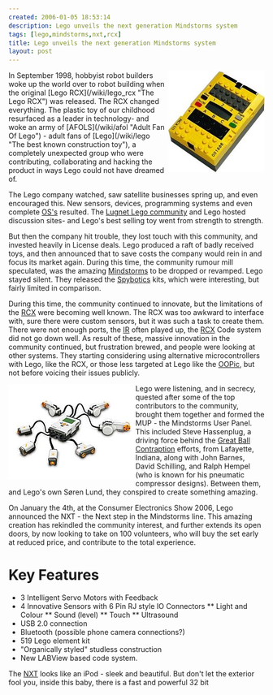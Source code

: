 ```yaml
---
created: 2006-01-05 18:53:14
description: Lego unveils the next generation Mindstorms system
tags: [lego,mindstorms,nxt,rcx]
title: Lego unveils the next generation Mindstorms system
layout: post
---
```

<div style=" float: right;"><img src="/galleries/gallery-6-orions-images/357-rcximage.jpg"/></div>
In September 1998, hobbyist robot builders woke up the world over to robot building when the original [Lego RCX](/wiki/lego_rcx "The Lego RCX") was released. The RCX changed everything. The plastic toy of our childhood resurfaced as a leader in technology- and woke an army of [AFOLS](/wiki/afol "Adult Fan Of Lego") - adult fans of [Lego](/wiki/lego "The best known construction toy"), a completely unexpected group who were contributing, collaborating and hacking the product in ways Lego could not have dreamed of.

The Lego company watched, saw satellite businesses spring up, and even encouraged this. New sensors, devices, programming systems and even complete [OS's](/wiki/os "An Operating System") resulted. The [Lugnet Lego community](/wiki/lugnet "Lego Users Group Network") and Lego hosted discussion sites- and Lego's best selling toy went from strength to strength.

But then the company hit trouble, they lost touch with this community, and invested heavily in License deals. Lego produced a raft of badly received toys, and then announced that to save costs the company would rein in and focus its market again. During this time, the community rumour mill speculated, was the amazing [Mindstorms](/wiki/mindstorms "A Robotic construction toy system from Lego") to be dropped or revamped. Lego stayed silent. They released the [Spybotics](/wiki/spybotics "Lego Programmable robot kits") kits, which were interesting, but fairly limited in comparison.

During this time, the community continued to innovate, but the limitations of the [RCX](/wiki/rcx "The Lego Robot Command Explorer") were becoming well known. The RCX was too awkward to interface with, sure there were custom sensors, but it was such a task to create them. There were not enough ports, the [IR](/wiki/ir "Acronym for Infra Red") often played up, the [RCX](/wiki/rcx "The Lego Robot Command Explorer") Code system did not go down well. As result of these, massive innovation in the community continued, but frustration brewed, and people were looking at other systems. They starting considering using alternative microcontrollers with Lego, like the RCX, or those less targeted at Lego like the [OOPic](/wiki/oopic "OOPic"), but not before voicing their issues publicly.

<div style=" float: left;"><img src="/galleries/gallery-6-orions-images/359-mindstormsnxt.jpg"/></div>

Lego were listening, and in secrecy, quested after some of the top contributors to the community, brought them together and formed the MUP - the Mindstorms User Panel. This included Steve Hassenplug, a driving force behind the [Great Ball Contraption](/wiki/great_ball_contraption "Great Ball Contraption") efforts, from Lafayette, Indiana, along with John Barnes, David Schilling, and Ralph Hempel (who is known for his pneumatic compressor designs). Between them, and Lego's own Søren Lund, they conspired to create something amazing.

On January the 4th, at the Consumer Electronics Show 2006, Lego announced the NXT - the Next step in the Mindstorms line. This amazing creation has rekindled the community interest, and further extends its open doors, by now looking to take on 100 volunteers, who will buy the set early at reduced price, and contribute to the total experience.

# Key Features

* 3 Intelligent Servo Motors with Feedback
* 4 Innovative Sensors with 6 Pin RJ style IO Connectors
** Light and Colour
** Sound (level)
** Touch
** Ultrasound
* USB 2.0 connection
* Bluetooth (possible phone camera connections?)
* 519 Lego element kit
* "Organically styled" studless construction
* New LABView based code system.

The [NXT](/wiki/nxt "Lego's NeXT generation robotics kit") looks like an iPod - sleek and beautiful. But don't let the exterior fool you, inside this baby, there is a fast and powerful 32 bit

